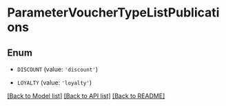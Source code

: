 # ParameterVoucherTypeListPublications


## Enum

* `DISCOUNT` (value: `'discount'`)

* `LOYALTY` (value: `'loyalty'`)

[[Back to Model list]](../README.md#documentation-for-models) [[Back to API list]](../README.md#documentation-for-api-endpoints) [[Back to README]](../README.md)


